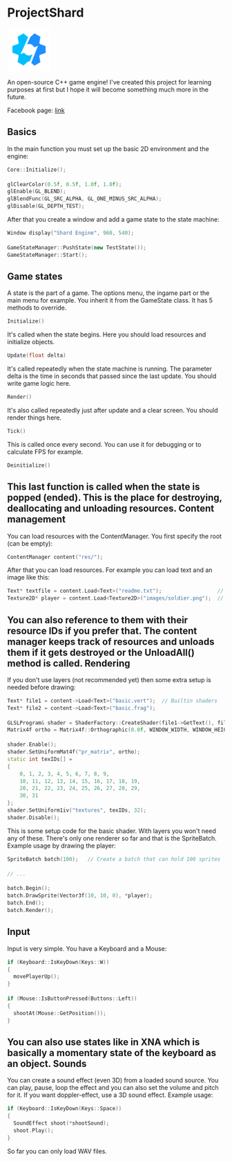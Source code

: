 # ProjectShard
<img src="https://raw.githubusercontent.com/LPeter1997/ProjectShard/master/projectshardlogo.png" width="100">

An open-source C++ game engine!
I've created this project for learning purposes at first but I hope it will become something much more in the future.

Facebook page: [link](https://www.facebook.com/theprojectshard)

Basics
------
In the main function you must set up the basic 2D environment and the engine:
```C++
Core::Initialize();

glClearColor(0.5f, 0.5f, 1.0f, 1.0f);
glEnable(GL_BLEND);
glBlendFunc(GL_SRC_ALPHA, GL_ONE_MINUS_SRC_ALPHA);
glDisable(GL_DEPTH_TEST);
```
After that you create a window and add a game state to the state machine:
```C++
Window display("Shard Engine", 960, 540);

GameStateManager::PushState(new TestState());
GameStateManager::Start();
```
Game states
-----------
A state is the part of a game. The options menu, the ingame part or the main menu for example. You inherit it from the GameState class. It has 5 methods to override.
```C++
Initialize()
```
It's called when the state begins. Here you should load resources and initialize objects.
```C++
Update(float delta)
```
It's called repeatedly when the state machine is running. The parameter delta is the time in seconds that passed since the last update. You should write game logic here.
```C++
Render()
```
It's also called repeatedly just after update and a clear screen. You should render things here.
```C++
Tick()
```
This is called once every second. You can use it for debugging or to calculate FPS for example.
```C++
Deinitialize()
```
This last function is called when the state is popped (ended). This is the place for destroying, deallocating and unloading resources.
Content management
------------------
You can load resources with the ContentManager. You first specify the root (can be empty):
```C++
ContentManager content("res/");
```
After that you can load resources. For example you can load text and an image like this:
```C++
Text* textfile = content.Load<Text>("readme.txt");                  // res/readme.txt
Texture2D* player = content.Load<Texture2D>("images/soldier.png");  // res/images/soldier.png
```
You can also reference to them with their resource IDs if you prefer that. The content manager keeps track of resources and unloads them if it gets destroyed or the UnloadAll() method is called.
Rendering
---------
If you don't use layers (not recommended yet) then some extra setup is needed before drawing:
```C++
Text* file1 = content->Load<Text>("basic.vert");  // Builtin shaders
Text* file2 = content->Load<Text>("basic.frag");

GLSLProgram& shader = ShaderFactory::CreateShader(file1->GetText(), file2->GetText());
Matrix4f ortho = Matrix4f::Orthographic(0.0f, WINDOW_WIDTH, WINDOW_HEIGHT, 0.0f, -1.0f, 1.0f);

shader.Enable();
shader.SetUniformMat4f("pr_matrix", ortho);
static int texIDs[] =
{
	0, 1, 2, 3, 4, 5, 6, 7, 8, 9,
	10, 11, 12, 13, 14, 15, 16, 17, 18, 19,
	20, 21, 22, 23, 24, 25, 26, 27, 28, 29,
	30, 31
};
shader.SetUniform1iv("textures", texIDs, 32);
shader.Disable();
```
This is some setup code for the basic shader. With layers you won't need any of these.
There's only one renderer so far and that is the SpriteBatch. Example usage by drawing the player:
```C++
SpriteBatch batch(100);   // Create a batch that can hold 100 sprites

// ...

batch.Begin();
batch.DrawSprite(Vector3f(10, 10, 0), *player);
batch.End();
batch.Render();
```
Input
-----
Input is very simple. You have a Keyboard and a Mouse:
```C++
if (Keyboard::IsKeyDown(Keys::W))
{
  movePlayerUp();
}

if (Mouse::IsButtonPressed(Buttons::Left))
{
  shootAt(Mouse::GetPosition());
}
```
You can also use states like in XNA which is basically a momentary state of the keyboard as an object.
Sounds
------
You can create a sound effect (even 3D) from a loaded sound source. You can play, pause, loop the effect and you can also set the volume and pitch for it. If you want doppler-effect, use a 3D sound effect. Example usage:
```C++
if (Keyboard::IsKeyDown(Keys::Space))
{
  SoundEffect shoot(*shootSound);
  shoot.Play();
}
```
So far you can only load WAV files.
